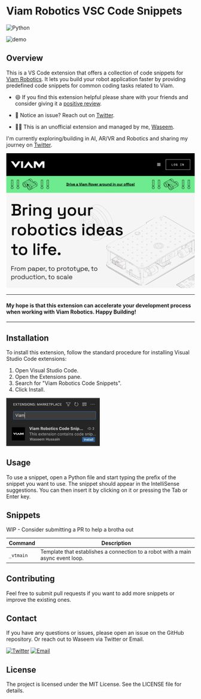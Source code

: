# Viam Robotics VSC Code Snippets

![Python](https://img.shields.io/badge/python-3670A0?style=for-the-badge&logo=python&logoColor=ffdd54)

![demo](images/demo.gif)

## Overview

This is a VS Code extension that offers a collection of code snippets for [Viam Robotics](https://www.viam.com/). It lets you build your robot application faster by providing predefined code snippets for common coding tasks related to Viam.

- 😄 If you find this extension helpful please share with your friends and consider giving it a [positive review](https://marketplace.visualstudio.com/items?itemName=waseemhnyc.viam-robotics-vsc-code-snippets&ssr=false#overview).

- 🐞 Notice an issue? Reach out on [Twitter](https://twitter.com/waseemhnyc).

- 👨‍💻 This is an unofficial extension and managed by me, [Waseem](https://twitter.com/waseemhnyc).

I'm currently exploring/building in AI, AR/VR and Robotics and sharing my journey on [Twitter](https://twitter.com/waseemhnyc).

![viam-landing-page](images/viam-landing-page.png)

------

<h4>My hope is that this extension can accelerate your development process when working with Viam Robotics. Happy Building!</h4>

------

<!-- ## Compatibility

This extension requires Visual Studio Code version 1.79.0 or above. -->

<!-- ## Features

The extension contributes to the Python language service by providing snippets defined in `./snippets/snippets.code-snippets`. When working in a Python file, you can quickly insert Viam Robotics related code snippets by typing the prefix of the snippet and selecting the snippet from the IntelliSense suggestions. -->

<!-- ## Categories

This extension falls under the "Snippets" category. -->

## Installation

To install this extension, follow the standard procedure for installing Visual Studio Code extensions:

1. Open Visual Studio Code.
2. Open the Extensions pane.
3. Search for "Viam Robotics Code Snippets".
4. Click Install.

<img src="images/vs-code-marketplace.png" width="250">

## Usage

To use a snippet, open a Python file and start typing the prefix of the snippet you want to use. The snippet should appear in the IntelliSense suggestions. You can then insert it by clicking on it or pressing the Tab or Enter key.

## Snippets

WIP - Consider submitting a PR to help a brotha out

| Command | Description |
| --- | ----------- |
| `_vtmain` | Template that establishes a connection to a robot with a main async event loop. |

## Contributing

Feel free to submit pull requests if you want to add more snippets or improve the existing ones.

## Contact

If you have any questions or issues, please open an issue on the GitHub repository. Or reach out to Waseem via Twitter or Email.

[![Twitter](https://img.shields.io/badge/Twitter-1DA1F2?style=for-the-badge&logo=twitter&logoColor=white)](https://twitter.com/waseemhnyc)
[![Email](https://img.shields.io/badge/Gmail-D14836?style=for-the-badge&logo=gmail&logoColor=white)](mailto:waseemh.nyc@gmail.com)

## License

The project is licensed under the MIT License. See the LICENSE file for details.
